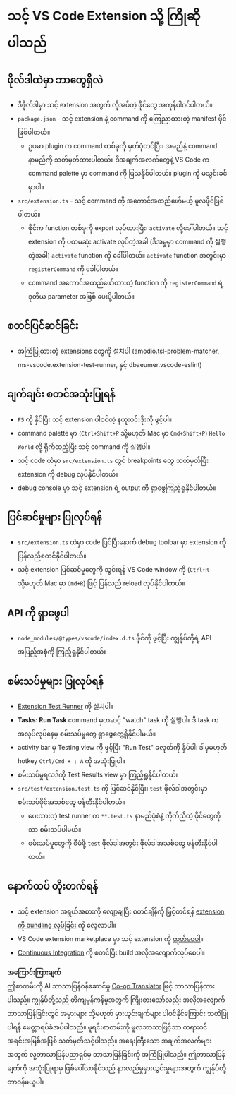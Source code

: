 <!--
CO_OP_TRANSLATOR_METADATA:
{
  "original_hash": "62b2632720dd39ef391d6b60b9b4bfb8",
  "translation_date": "2025-07-09T20:12:12+00:00",
  "source_file": "code/07.Lab/01/Apple/phi3ext/vsc-extension-quickstart.md",
  "language_code": "my"
}
-->
# သင့် VS Code Extension သို့ ကြိုဆိုပါသည်

## ဖိုလ်ဒါထဲမှာ ဘာတွေရှိလဲ

* ဒီဖိုလ်ဒါမှာ သင့် extension အတွက် လိုအပ်တဲ့ ဖိုင်တွေ အကုန်ပါဝင်ပါတယ်။
* `package.json` - သင့် extension နဲ့ command ကို ကြေညာထားတဲ့ manifest ဖိုင်ဖြစ်ပါတယ်။
  * ဥပမာ plugin က command တစ်ခုကို မှတ်ပုံတင်ပြီး၊ အမည်နဲ့ command နာမည်ကို သတ်မှတ်ထားပါတယ်။ ဒီအချက်အလက်တွေနဲ့ VS Code က command palette မှာ command ကို ပြသနိုင်ပါတယ်။ plugin ကို မသွင်းခင်မှာပါ။
* `src/extension.ts` - သင့် command ကို အကောင်အထည်ဖော်မယ့် မူလဖိုင်ဖြစ်ပါတယ်။
  * ဖိုင်က function တစ်ခုကို export လုပ်ထားပြီး၊ `activate` လို့ခေါ်ပါတယ်။ သင့် extension ကို ပထမဆုံး activate လုပ်တဲ့အခါ (ဒီအမှုမှာ command ကို 실행တဲ့အခါ) `activate` function ကို ခေါ်ပါတယ်။ `activate` function အတွင်းမှာ `registerCommand` ကို ခေါ်ပါတယ်။
  * command အကောင်အထည်ဖော်ထားတဲ့ function ကို `registerCommand` ရဲ့ ဒုတိယ parameter အဖြစ် ပေးပို့ပါတယ်။

## စတင်ပြင်ဆင်ခြင်း

* အကြံပြုထားတဲ့ extensions တွေကို 설치ပါ (amodio.tsl-problem-matcher, ms-vscode.extension-test-runner, နှင့် dbaeumer.vscode-eslint)

## ချက်ချင်း စတင်အသုံးပြုရန်

* `F5` ကို နှိပ်ပြီး သင့် extension ပါဝင်တဲ့ နယူးဝင်းဒိုးကို ဖွင့်ပါ။
* command palette မှာ (`Ctrl+Shift+P` သို့မဟုတ် Mac မှာ `Cmd+Shift+P`) `Hello World` လို့ ရိုက်ထည့်ပြီး သင့် command ကို 실행ပါ။
* သင့် code ထဲမှာ `src/extension.ts` တွင် breakpoints တွေ သတ်မှတ်ပြီး extension ကို debug လုပ်နိုင်ပါတယ်။
* debug console မှာ သင့် extension ရဲ့ output ကို ရှာဖွေကြည့်ရှုနိုင်ပါတယ်။

## ပြင်ဆင်မှုများ ပြုလုပ်ရန်

* `src/extension.ts` ထဲမှာ code ပြင်ပြီးနောက် debug toolbar မှာ extension ကို ပြန်လည်စတင်နိုင်ပါတယ်။
* သင့် extension ပြင်ဆင်မှုတွေကို သွင်းရန် VS Code window ကို (`Ctrl+R` သို့မဟုတ် Mac မှာ `Cmd+R`) ဖြင့် ပြန်လည် reload လုပ်နိုင်ပါတယ်။

## API ကို ရှာဖွေပါ

* `node_modules/@types/vscode/index.d.ts` ဖိုင်ကို ဖွင့်ပြီး ကျွန်ုပ်တို့ရဲ့ API အပြည့်အစုံကို ကြည့်ရှုနိုင်ပါတယ်။

## စမ်းသပ်မှုများ ပြုလုပ်ရန်

* [Extension Test Runner](https://marketplace.visualstudio.com/items?itemName=ms-vscode.extension-test-runner) ကို 설치ပါ။
* **Tasks: Run Task** command မှတဆင့် "watch" task ကို 실행ပါ။ ဒီ task က အလုပ်လုပ်နေမှ စမ်းသပ်မှုတွေ ရှာဖွေတွေ့ရှိနိုင်ပါမယ်။
* activity bar မှ Testing view ကို ဖွင့်ပြီး "Run Test" ခလုတ်ကို နှိပ်ပါ၊ ဒါမှမဟုတ် hotkey `Ctrl/Cmd + ; A` ကို အသုံးပြုပါ။
* စမ်းသပ်မှုရလဒ်ကို Test Results view မှာ ကြည့်ရှုနိုင်ပါတယ်။
* `src/test/extension.test.ts` ကို ပြင်ဆင်နိုင်ပြီး၊ `test` ဖိုလ်ဒါအတွင်းမှာ စမ်းသပ်ဖိုင်အသစ်တွေ ဖန်တီးနိုင်ပါတယ်။
  * ပေးထားတဲ့ test runner က `**.test.ts` နာမည်ပုံစံနဲ့ ကိုက်ညီတဲ့ ဖိုင်တွေကိုသာ စမ်းသပ်ပါမယ်။
  * စမ်းသပ်မှုတွေကို စီမံဖို့ `test` ဖိုလ်ဒါအတွင်း ဖိုလ်ဒါအသစ်တွေ ဖန်တီးနိုင်ပါတယ်။

## နောက်ထပ် တိုးတက်ရန်

* သင့် extension အရွယ်အစားကို လျော့ချပြီး စတင်ချိန်ကို မြှင့်တင်ရန် [extension ကို bundling လုပ်ခြင်း](https://code.visualstudio.com/api/working-with-extensions/bundling-extension) ကို လေ့လာပါ။
* VS Code extension marketplace မှာ သင့် extension ကို [ထုတ်ဝေပါ](https://code.visualstudio.com/api/working-with-extensions/publishing-extension)။
* [Continuous Integration](https://code.visualstudio.com/api/working-with-extensions/continuous-integration) ကို စတင်ပြီး build အလိုအလျောက်လုပ်စေပါ။

**အကြောင်းကြားချက်**  
ဤစာတမ်းကို AI ဘာသာပြန်ဝန်ဆောင်မှု [Co-op Translator](https://github.com/Azure/co-op-translator) ဖြင့် ဘာသာပြန်ထားပါသည်။ ကျွန်ုပ်တို့သည် တိကျမှန်ကန်မှုအတွက် ကြိုးစားသော်လည်း အလိုအလျောက် ဘာသာပြန်ခြင်းတွင် အမှားများ သို့မဟုတ် မှားယွင်းချက်များ ပါဝင်နိုင်ကြောင်း သတိပြုပါရန် မေတ္တာရပ်ခံအပ်ပါသည်။ မူရင်းစာတမ်းကို မူလဘာသာဖြင့်သာ တရားဝင်အရင်းအမြစ်အဖြစ် သတ်မှတ်သင့်ပါသည်။ အရေးကြီးသော အချက်အလက်များအတွက် လူ့ဘာသာပြန်ပညာရှင်မှ ဘာသာပြန်ခြင်းကို အကြံပြုပါသည်။ ဤဘာသာပြန်ချက်ကို အသုံးပြုရာမှ ဖြစ်ပေါ်လာနိုင်သည့် နားလည်မှုမှားယွင်းမှုများအတွက် ကျွန်ုပ်တို့ တာဝန်မယူပါ။